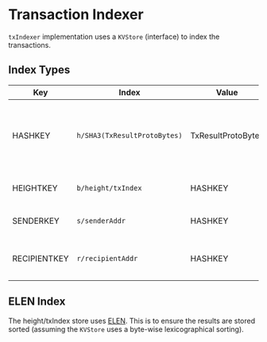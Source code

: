 # Transaction Indexer

`txIndexer` implementation uses a `KVStore` (interface) to index the transactions.

## Index Types

| Key          | Index                        | Value              | Description                                                        |
| ------------ | ---------------------------- | ------------------ | ------------------------------------------------------------------ |
| HASHKEY      | `h/SHA3(TxResultProtoBytes)` | TxResultProtoBytes | store value by hash (the key here is equivalent to the VALs below) |
| HEIGHTKEY    | `b/height/txIndex`             | HASHKEY            | store hashKey by height                                            |
| SENDERKEY    | `s/senderAddr`               | HASHKEY            | store hashKey by sender                                            |
| RECIPIENTKEY | `r/recipientAddr`            | HASHKEY            | store hashKey by recipient (if not empty)

## ELEN Index

The height/txIndex store uses [ELEN](https://github.com/jordanorelli/lexnum/blob/master/elen.pdf). This is to ensure the results are stored sorted (assuming the `KVStore` uses a byte-wise lexicographical sorting).

<!-- GITHUB_WIKI: persistence/indexer/readme -->
